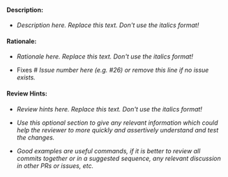 #### Description:

- _Description here. Replace this text. Don't use the italics format!_

#### Rationale:

- _Rationale here. Replace this text. Don't use the italics format!_

- Fixes # _Issue number here (e.g. #26) or remove this line if no issue exists._

#### Review Hints:

- _Review hints here. Replace this text. Don't use the italics format!_

- _Use this optional section to give any relevant information which could help the reviewer to more quickly and assertively understand and test the changes._

- _Good examples are useful commands, if it is better to review all commits together or in a suggested sequence, any relevant discussion in other PRs or issues, etc._